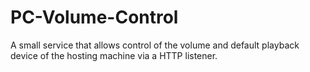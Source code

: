 # PC-Volume-Control
A small service that allows control of the volume and default playback device of the hosting machine via a HTTP listener.
